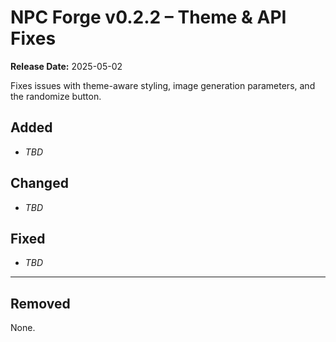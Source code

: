 # NPC Forge v0.2.2 – Theme & API Fixes

**Release Date:** 2025-05-02

Fixes issues with theme-aware styling, image generation parameters, and the randomize button.

## Added
- _TBD_

## Changed
- _TBD_

## Fixed
- _TBD_

---

## Removed
None.
